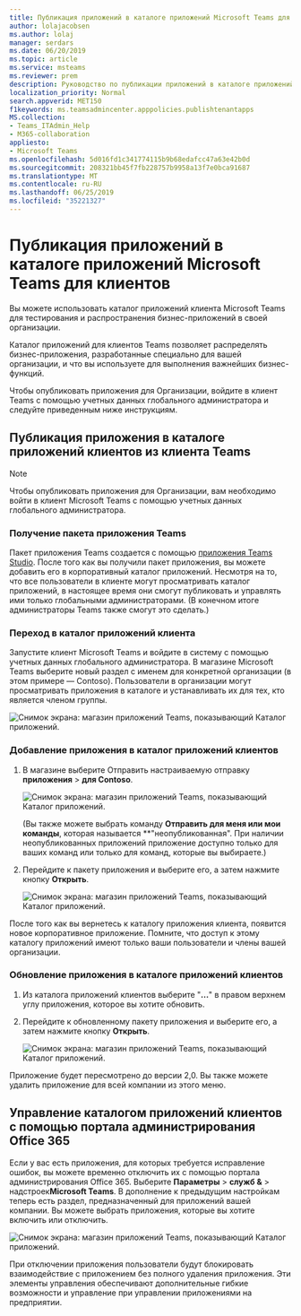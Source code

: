 ```yaml
---
title: Публикация приложений в каталоге приложений Microsoft Teams для клиентов
author: lolajacobsen
ms.author: lolaj
manager: serdars
ms.date: 06/20/2019
ms.topic: article
ms.service: msteams
ms.reviewer: prem
description: Руководство по публикации приложений в каталоге приложений Microsoft Teams для клиентов.
localization_priority: Normal
search.appverid: MET150
f1keywords: ms.teamsadmincenter.apppolicies.publishtenantapps
MS.collection:
- Teams_ITAdmin_Help
- M365-collaboration
appliesto:
- Microsoft Teams
ms.openlocfilehash: 5d016fd1c341774115b9b68edafcc47a63e42b0d
ms.sourcegitcommit: 208321bb45f7fb228757b9958a13f7e0bca91687
ms.translationtype: MT
ms.contentlocale: ru-RU
ms.lasthandoff: 06/25/2019
ms.locfileid: "35221327"
---
```

<a name="publish-apps-in-the-microsoft-teams-tenant-apps-catalog"></a>Публикация приложений в каталоге приложений Microsoft Teams для клиентов
=======================================================

Вы можете использовать каталог приложений клиента Microsoft Teams для тестирования и распространения бизнес-приложений в своей организации.

Каталог приложений для клиентов Teams позволяет распределять бизнес-приложения, разработанные специально для вашей организации, и что вы используете для выполнения важнейших бизнес-функций.

Чтобы опубликовать приложения для Организации, войдите в клиент Teams с помощью учетных данных глобального администратора и следуйте приведенным ниже инструкциям.

## <a name="publish-an-app-in-the-tenant-apps-catalog-from-the-teams-client"></a>Публикация приложения в каталоге приложений клиентов из клиента Teams

> [!NOTE]
> Чтобы опубликовать приложения для Организации, вам необходимо войти в клиент Microsoft Teams с помощью учетных данных глобального администратора.

### <a name="get-a-teams-app-package"></a>Получение пакета приложения Teams

Пакет приложения Teams создается с помощью [приложения Teams Studio](https://docs.microsoft.com/microsoftteams/platform/get-started/get-started-app-studio). После того как вы получили пакет приложения, вы можете добавить его в корпоративный каталог приложений. Несмотря на то, что все пользователи в клиенте могут просматривать каталог приложений, в настоящее время они смогут публиковать и управлять ими только глобальными администраторами. (В конечном итоге администраторы Teams также смогут это сделать.)

### <a name="go-to-the-tenant-apps-catalog"></a>Переход в каталог приложений клиента

Запустите клиент Microsoft Teams и войдите в систему с помощью учетных данных глобального администратора. В магазине Microsoft Teams выберите новый раздел с именем для конкретной организации (в этом примере — Contoso). Пользователи в организации могут просматривать приложения в каталоге и устанавливать их для тех, кто является членом группы.

![Снимок экрана: магазин приложений Teams, показывающий Каталог приложений.](media/private-app-store-teams-image01.png)

### <a name="add-an-app-to-the-tenant-apps-catalog"></a>Добавление приложения в каталог приложений клиентов

1. В магазине выберите Отправить настраиваемую отправку **приложения** > **для Contoso**.

    ![Снимок экрана: магазин приложений Teams, показывающий Каталог приложений.](media/private-app-store-teams-image02.png)

    (Вы также можете выбрать команду **Отправить для меня или мои команды**, которая называется **"неопубликованная". При наличии неопубликованных приложений приложение доступно только для ваших команд или только для команд, которые вы выбираете.)

2. Перейдите к пакету приложения и выберите его, а затем нажмите кнопку **Открыть**.

    ![Снимок экрана: магазин приложений Teams, показывающий Каталог приложений.](media/private-app-store-teams-image03.png)

После того как вы вернетесь к каталогу приложения клиента, появится новое корпоративное приложение. Помните, что доступ к этому каталогу приложений имеют только ваши пользователи и члены вашей организации.

### <a name="update-an-app-in-the-tenant-apps-catalog"></a>Обновление приложения в каталоге приложений клиентов

1. Из каталога приложений клиентов выберите "**...**" в правом верхнем углу приложения, которое вы хотите обновить.

2. Перейдите к обновленному пакету приложения и выберите его, а затем нажмите кнопку **Открыть**.

    ![Снимок экрана: магазин приложений Teams, показывающий Каталог приложений.](media/private-app-store-teams-image04.png)

Приложение будет пересмотрено до версии 2,0. Вы также можете удалить приложение для всей компании из этого меню.

## <a name="use-the-office-365-admin-portal-to-manage-the-tenant-apps-catalog"></a>Управление каталогом приложений клиентов с помощью портала администрирования Office 365

Если у вас есть приложения, для которых требуется исправление ошибок, вы можете временно отключить их с помощью портала администрирования Office 365. Выберите **Параметры** > **служб &** > надстроек**Microsoft Teams**. В дополнение к предыдущим настройкам теперь есть раздел, предназначенный для приложений вашей компании. Вы можете выбрать приложения, которые вы хотите включить или отключить.

![Снимок экрана: магазин приложений Teams, показывающий Каталог приложений.](media/private-app-store-teams-image05.png)

При отключении приложения пользователи будут блокировать взаимодействие с приложением без полного удаления приложения. Эти элементы управления обеспечивают дополнительные гибкие возможности и управление при управлении приложениями на предприятии.
